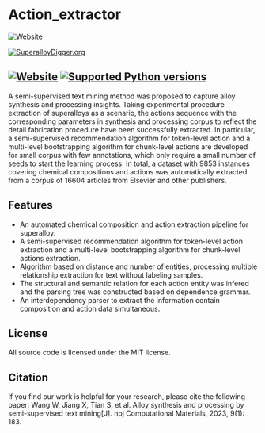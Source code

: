 # Action_extractor
[![Website](https://raw.githubusercontent.com/MGEdata/SuperalloyDigger/master/pic_folder/b96627c3f326953fce3452fd175f718.png)](http:superalloydigger.mgedata.cn)

[![SuperalloyDigger.org](https://shields.mitmproxy.org/badge/https%3A%2F%2F-superalloydigger.mgedata.cn-green)](http:superalloydigger.mgedata.cn)

[![Website](https://badge.fury.io/py/SuperalloyDigger.svg)](https://pypi.org/project/SuperalloyDigger)
[![Supported Python versions](https://shields.mitmproxy.org/badge/python-3.6%20%7C%203.7%20%7C%203.8-blue)](https://pypi.org/project/SuperalloyDigger)
----------------------
A semi-supervised text mining method was proposed to capture alloy synthesis and processing insights. Taking experimental procedure extraction of superalloys as a scenario, the actions sequence with the corresponding parameters in synthesis and processing corpus to reflect the detail fabrication procedure have been successfully extracted. In particular, a semi-supervised recommendation algorithm for token-level action and a multi-level bootstrapping algorithm for chunk-level actions are developed for small corpus with few annotations, which only require a small number of seeds to start the learning process. In total, a dataset with 9853 instances covering chemical compositions and actions was automatically extracted from a corpus of 16604 articles from Elsevier and other publishers.
 

**Features**
----------------------
- An automated chemical composition and action extraction pipeline for superalloy.
- A semi-supervised recommendation algorithm for token-level action extraction and a multi-level bootstrapping algorithm for chunk-level actions extraction.
- Algorithm based on distance and number of entities, processing multiple relationship extraction for text without labeling samples.
- The structural and semantic relation for each action entity was infered and the parsing tree was constructed based on dependence grammar.
- An interdependency parser to extract the information contain composition and action data simultaneous.

**License**
----------------------
All source code is licensed under the MIT license.

**Citation**
----------------------
If you find our work is helpful for your research, please cite the following paper:
Wang W, Jiang X, Tian S, et al. Alloy synthesis and processing by semi-supervised text mining[J]. npj Computational Materials, 2023, 9(1): 183.
